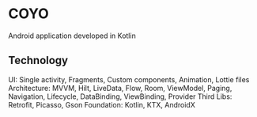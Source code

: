 # COYO

Android application developed in Kotlin 

## Technology

UI: Single activity, Fragments, Custom components, Animation, Lottie files
Architecture: MVVM, Hilt, LiveData, Flow, Room, ViewModel, Paging, Navigation, Lifecycle, DataBinding, ViewBinding, Provider
Third Libs: Retrofit, Picasso, Gson
Foundation: Kotlin, KTX, AndroidX

